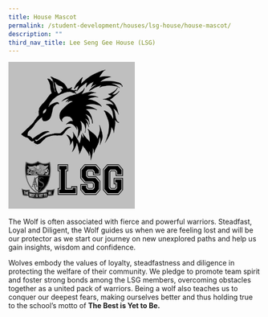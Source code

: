 ```yaml
---
title: House Mascot
permalink: /student-development/houses/lsg-house/house-mascot/
description: ""
third_nav_title: Lee Seng Gee House (LSG)
---
```

<img src="/images/lsg2.jpg" 
     style="width:50%">
	
The Wolf is often associated with fierce and powerful warriors. Steadfast, Loyal and Diligent, the Wolf guides us when we are feeling lost and will be our protector as we start our journey on new unexplored paths and help us gain insights, wisdom and confidence.

Wolves embody the values of loyalty, steadfastness and diligence in protecting the welfare of their community. We pledge to promote team spirit and foster strong bonds among the LSG members, overcoming obstacles together as a united pack of warriors. Being a wolf also teaches us to conquer our deepest fears, making ourselves better and thus holding true to the school’s motto of **The Best is Yet to Be.**